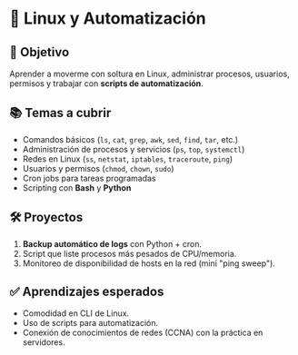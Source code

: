 # 🐧 Linux y Automatización

## 🎯 Objetivo
Aprender a moverme con soltura en Linux, administrar procesos, usuarios, permisos y trabajar con **scripts de automatización**.

## 📚 Temas a cubrir
- Comandos básicos (`ls`, `cat`, `grep`, `awk`, `sed`, `find`, `tar`, etc.)
- Administración de procesos y servicios (`ps`, `top`, `systemctl`)
- Redes en Linux (`ss`, `netstat`, `iptables`, `traceroute`, `ping`)
- Usuarios y permisos (`chmod`, `chown`, `sudo`)
- Cron jobs para tareas programadas
- Scripting con **Bash** y **Python**

## 🛠️ Proyectos
1. **Backup automático de logs** con Python + cron.  
2. Script que liste procesos más pesados de CPU/memoria.  
3. Monitoreo de disponibilidad de hosts en la red (mini "ping sweep").

## ✅ Aprendizajes esperados
- Comodidad en CLI de Linux.  
- Uso de scripts para automatización.  
- Conexión de conocimientos de redes (CCNA) con la práctica en servidores.  

